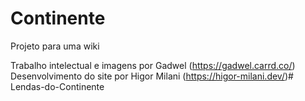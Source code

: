 # Continente

Projeto para uma wiki


Trabalho intelectual e imagens por Gadwel (https://gadwel.carrd.co/)
Desenvolvimento do site por Higor Milani (https://higor-milani.dev/)# Lendas-do-Continente
